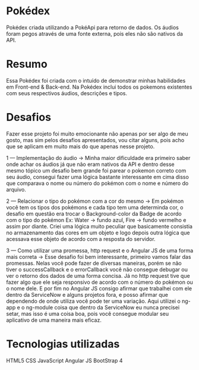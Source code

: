 # Pokédex
 Pokédex criada utilizando a PokéApi para retorno de dados. Os áudios foram pegos através de uma fonte externa, pois eles não são nativos da API.
 
 # Resumo 
 Essa Pokédex foi criada com o intuído de demonstrar minhas habilidades em Front-end & Back-end. Na Pokédex inclui todos os pokemons existentes com seus respectivos áudios, descrições e tipos.
 
 # Desafios
 Fazer esse projeto foi muito emocionante não apenas por ser algo de meu gosto, mas sim pelos desafios apresentados, vou citar alguns, pois acho que se aplicam em muito mais do que apenas nesse projeto. 
 
1 — Implementação do áudio → Minha maior dificuldade era primeiro saber onde achar os áudios já que não eram nativos da API e dentro desse mesmo tópico um desafio bem grande foi parear o pokemon correto com seu áudio, consegui fazer uma lógica bastante interessante em cima disso que comparava o nome ou número do pokémon com o nome e número do arquivo. 


2 — Relacionar o tipo do pokémon com a cor do mesmo → Em pokémon você tem os tipos dos pokémons e cada tipo tem uma determinda cor, o desafio em questão era trocar o Background-color da Badge de acordo com o tipo do pokémon Ex: Water → fundo azul, Fire → fundo vermelho e assim por diante. Criei uma lógica muito peculiar que basicamente consistia no armazenamento das cores em um objeto e logo depois outra lógica que acessava esse objeto de acordo com a resposta do servidor.


3 — Como utilizar uma promessa, http request e o Angular JS de uma forma mais correta → Esse desafio foi bem interessante, primeiro vamos falar das promessas. Nelas você pode fazer de diversas maneiras, porém se não tiver o successCallback e o errorCallback você não consegue debugar ou ver o retorno dos dados de uma forma concisa. Já no http request tive que fazer algo que ele seja responsivo de acordo com o número do pokémon ou o nome dele. E por fim no Angular JS consigo afirmar que trabalhei com ele dentro da ServiceNow e alguns projetos fora, e posso afirmar que dependendo de onde utiliza você pode ter uma variação. Aqui utilizei o ng-app e o ng-module coisa que dentro da ServiceNow eu nunca precisei setar, mas isso é uma coisa boa, pois você consegue modular seu aplicativo de uma maneira mais eficaz.

 # Tecnologias utilizadas
 HTML5  CSS  JavaScript  Angular JS  BootStrap 4    
